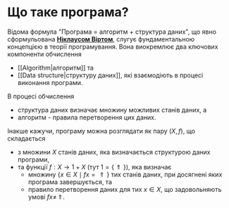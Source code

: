 # Що таке програма?

Відома формула "Програма = алгоритм + структура даних", що явно сформульована [**Ніклаусом Віртом**](https://uk.wikipedia.org/wiki/%D0%9D%D1%96%D0%BA%D0%BB%D0%B0%D1%83%D1%81_%D0%92%D1%96%D1%80%D1%82),  слугує фундаментальною концепцією в теорії програмування. Вона виокремлює два ключових компоненти обчислення
- [[Algorithm|алгоритм]] та
- [[Data structure|структуру даних]],
які взаємодіють в процесі виконання програми.

В процесі обчислення
- структура даних визначає множину можливих станів даних, а
- алгоритм - правила перетворення цих даних.

Інакше кажучи, програму можна розглядати як пару $(X,f)$, що складається
- з множини $X$ станів даних, яка визначається структурою даних програми,
- та функції $f:X\to1+X$ (тут $1=\{\Uparrow\}$), яка визначає
    - множину $\{x\in X\mid fx=\Uparrow\}$ тих станів даних, при досягнені яких програма завершується, та
    - правило перетворення даних для тих $x\in X$, що задовольняють умові $fx\neq\,\Uparrow$.


